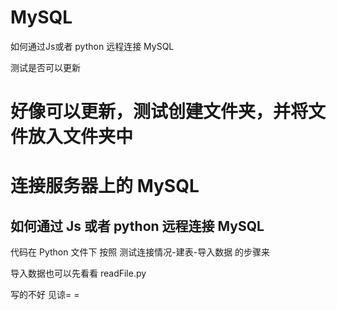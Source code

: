# MySQL
如何通过Js或者 python 远程连接 MySQL

测试是否可以更新

好像可以更新，测试创建文件夹，并将文件放入文件夹中
=======
# 连接服务器上的 MySQL
如何通过 Js 或者 python 远程连接 MySQL
---------------------------------------------------------
代码在 Python 文件下 按照 测试连接情况-建表-导入数据 的步骤来

导入数据也可以先看看 readFile.py

写的不好 见谅= =

